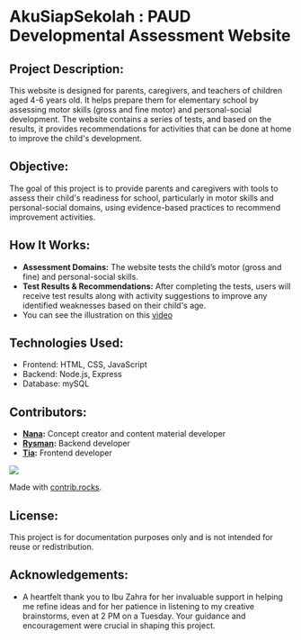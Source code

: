 # **AkuSiapSekolah : PAUD Developmental Assessment Website**

## Project Description:
This website is designed for parents, caregivers, and teachers of children aged 4-6 years old. It helps prepare them for elementary school by assessing motor skills (gross and fine motor) and personal-social development. The website contains a series of tests, and based on the results, it provides recommendations for activities that can be done at home to improve the child's development.

## Objective:
The goal of this project is to provide parents and caregivers with tools to assess their child's readiness for school, particularly in motor skills and personal-social domains, using evidence-based practices to recommend improvement activities.

## How It Works:
- **Assessment Domains:** The website tests the child’s motor (gross and fine) and personal-social skills.
- **Test Results & Recommendations:** After completing the tests, users will receive test results along with activity suggestions to improve any identified weaknesses based on their child's age.
- You can see the illustration on this [video](https://github.com/fajarianatm/akusiapsekolah/blob/main/docs/Prototype%20AkuSiapSekolah.mp4)

## Technologies Used:
- Frontend: HTML, CSS, JavaScript
- Backend: Node.js, Express
- Database: mySQL


## Contributors:
- **[Nana](https://github.com/fajarianatm):** Concept creator and content material developer
- **[Rysman](https://github.com/gyto-git):** Backend developer
- **[Tia](https://github.com/mthiahfifa):** Frontend developer
  
<a href="https://github.com/fajarianatm/akusiapsekolah/graphs/contributors">
  <img src="https://contrib.rocks/image?repo=fajarianatm/akusiapsekolah" />
</a>

Made with [contrib.rocks](https://contrib.rocks).

## License:
This project is for documentation purposes only and is not intended for reuse or redistribution.

## Acknowledgements:
- A heartfelt thank you to Ibu Zahra for her invaluable support in helping me refine ideas and for her patience in listening to my creative brainstorms, even at 2 PM on a Tuesday. Your guidance and encouragement were crucial in shaping this project.
